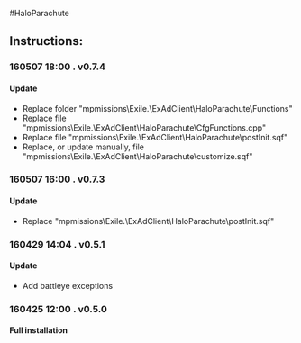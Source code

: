 #HaloParachute  
## Instructions:   
 
### 160507 18:00 . v0.7.4  
#### Update
* Replace folder "mpmissions\Exile.<map>\ExAdClient\HaloParachute\Functions"
* Replace file "mpmissions\Exile.<map>\ExAdClient\HaloParachute\CfgFunctions.cpp"
* Replace file "mpmissions\Exile.<map>\ExAdClient\HaloParachute\postInit.sqf"
* Replace, or update manually, file "mpmissions\Exile.<map>\ExAdClient\HaloParachute\customize.sqf"
 
### 160507 16:00 . v0.7.3  
#### Update
* Replace "mpmissions\Exile.<map>\ExAdClient\HaloParachute\postInit.sqf"

### 160429 14:04 . v0.5.1  
#### Update  
* Add battleye exceptions   

### 160425 12:00 . v0.5.0  
#### Full installation